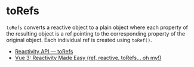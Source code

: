 # toRefs

`toRefs` converts a reactive object to a plain object where each property of the resulting object is a ref pointing to the corresponding property of the original object. Each individual ref is created using `toRef()`.

- [Reactivity API — toRefs](https://vuejs.org/api/reactivity-utilities.html#toref)
- [Vue 3: Reactivity Made Easy (ref, reactive, toRefs... oh my!)](https://www.youtube.com/watch?v=sAj6tdVS2cA)



